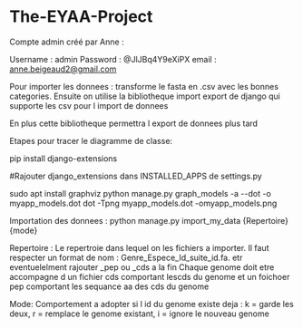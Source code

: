 # The-EYAA-Project


Compte admin créé par Anne : 

Username : admin
Password : @JlJBq4Y9eXiPX
email : anne.beigeaud2@gmail.com


Pour importer les donnees : transforme le fasta en .csv avec les bonnes categories. Ensuite on utilise la bibliotheque import export de django qui supporte les csv pour l import de donnees

En plus  cette bibliotheque permettra l export de donnees plus tard


Etapes pour tracer le diagramme de classe: 

pip install django-extensions

#Rajouter django_extensions dans INSTALLED_APPS de settings.py

sudo apt install graphviz
python manage.py graph_models -a --dot -o myapp_models.dot dot -Tpng myapp_models.dot -omyapp_models.png


Importation des donnees : 
python manage.py import_my_data {Repertoire} {mode}

Repertoire : Le repertroie dans lequel on les fichiers a importer. Il faut respecter un format de nom : Genre_Espece_Id_suite_id.fa. etr eventuelelment rajouter _pep ou _cds a la fin
Chaque genome doit etre accompagne d un fichier cds comportant lescds du genome et un foichoer pep comportant les sequance aa des cds du genome 

Mode: Comportement a adopter si l id du genome existe deja : k = garde les deux, r = remplace le genome existant, i = ignore le nouveau genome 
